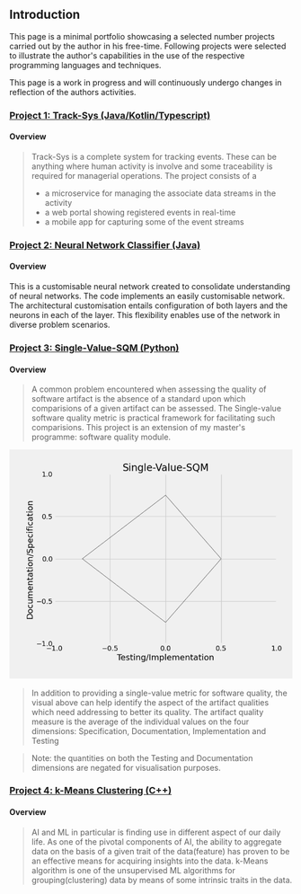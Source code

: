 ## Introduction

This page is a minimal portfolio showcasing a selected number projects carried out by the author in his free-time. 
Following projects were selected to illustrate the author's capabilities in the use of the respective programming 
languages and techniques.

This page is a work in progress and will continuously undergo changes in reflection of the authors activities. 


### [Project 1: Track-Sys (Java/Kotlin/Typescript)](https://github.com/Pendo720/Tri-Font)  
#### Overview
> Track-Sys is a complete system for tracking events. These can be anything where human activity is involve and 
> some traceability is required for managerial operations. The project consists of a 
>  - a microservice for managing the associate data streams in the activity
>  - a web portal showing registered events in real-time 
>  - a mobile app for capturing some of the event streams
>   
### [Project 2: Neural Network Classifier (Java)](https://github.com/Pendo720/nn-fp)  
#### Overview
This is a customisable neural network created to consolidate understanding of neural networks. The code implements
an easily customisable network. The architectural customisation entails configuration of both layers and the neurons 
in each of the layer. This flexibility enables use of the network in diverse problem scenarios.

### [Project 3: Single-Value-SQM (Python)](https://github.com/Pendo720/svsqm)  
#### Overview
> A common problem encountered when assessing the quality of software artifact is the absence of a standard
> upon which comparisions of a given artifact can be assessed. The Single-value software quality metric is
> practical framework for facilitating such comparisions. This project is an extension of my master's 
> programme: software quality module. 

![](/gh-images/svsqm_graph.png)

> In addition to providing a single-value metric for software quality, the visual above can help identify 
> the aspect of the artifact qualities which need addressing to better its quality. The artifact quality 
> measure is the average of the individual values on the four dimensions: Specification, Documentation, Implementation and Testing

> Note: the quantities on both the Testing and Documentation dimensions are negated for visualisation purposes.

### [Project 4: k-Means Clustering (C++)](https://github.com/Pendo720/kmeans-fp)  
#### Overview
> AI and ML in particular is finding use in different aspect of our daily life. As one of the pivotal 
> components of AI, the ability to aggregate data on the basis of a given trait of the data(feature) has 
> proven to be an effective means for acquiring insights into the data. k-Means algorithm is one of the 
> unsupervised ML algorithms for grouping(clustering) data by means of some intrinsic traits in the data. 
